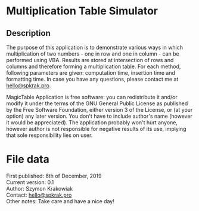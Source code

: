 # Multiplication Table Simulator
## Description
The purpose of this application is to demonstrate various ways in which multiplication of two numbers - one in row and one in column - can be performed using VBA. Results are stored at intersection of rows and columns and therefore forming a multiplication table. For each method, following parameters are given: computation time, insertion time and formatting time. In case you have any questions, please contact me at hello@spkrak.pro.

MagicTable Application is free software: you can redistribute it and/or modify it under the terms of the GNU General Public License as published by the Free Software Foundation, either version 3 of the License, or (at your option) any later version. You don't have to include author's name (however it would be appreciated). The application probably won't hurt anyone, however author is not responsible for negative results of its use, implying that sole responsibility lies on user.

# File data
First published: 6th of December, 2019\
Current version: 0.1\
Author: Szymon Krakowiak\
Contact: hello@spkrak.pro\
Other notes: Take care and have a nice day!
